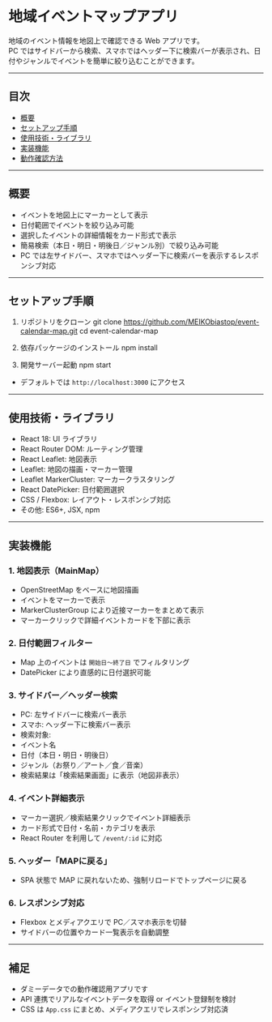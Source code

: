 # 地域イベントマップアプリ

地域のイベント情報を地図上で確認できる Web アプリです。  
PC ではサイドバーから検索、スマホではヘッダー下に検索バーが表示され、日付やジャンルでイベントを簡単に絞り込むことができます。

---

## 目次

- [概要](#概要)  
- [セットアップ手順](#セットアップ手順)  
- [使用技術・ライブラリ](#使用技術・ライブラリ)  
- [実装機能](#実装機能)  
- [動作確認方法](#動作確認方法)  

---

## 概要

- イベントを地図上にマーカーとして表示  
- 日付範囲でイベントを絞り込み可能  
- 選択したイベントの詳細情報をカード形式で表示  
- 簡易検索（本日・明日・明後日／ジャンル別）で絞り込み可能  
- PC では左サイドバー、スマホではヘッダー下に検索バーを表示するレスポンシブ対応  

---

## セットアップ手順

1. リポジトリをクローン
git clone https://github.com/MEIKObiastop/event-calendar-map.git
cd event-calendar-map

2. 依存パッケージのインストール
npm install

3. 開発サーバー起動
npm start
- デフォルトでは `http://localhost:3000` にアクセス

---

## 使用技術・ライブラリ

- React 18: UI ライブラリ  
- React Router DOM: ルーティング管理  
- React Leaflet: 地図表示  
- Leaflet: 地図の描画・マーカー管理  
- Leaflet MarkerCluster: マーカークラスタリング  
- React DatePicker: 日付範囲選択  
- CSS / Flexbox: レイアウト・レスポンシブ対応  
- その他: ES6+, JSX, npm  

---

## 実装機能

### 1. 地図表示（MainMap）
- OpenStreetMap をベースに地図描画
- イベントをマーカーで表示
- MarkerClusterGroup により近接マーカーをまとめて表示
- マーカークリックで詳細イベントカードを下部に表示

### 2. 日付範囲フィルター
- Map 上のイベントは `開始日～終了日` でフィルタリング
- DatePicker により直感的に日付選択可能

### 3. サイドバー／ヘッダー検索
- PC: 左サイドバーに検索バー表示
- スマホ: ヘッダー下に検索バー表示
- 検索対象:
- イベント名
- 日付（本日・明日・明後日）
- ジャンル（お祭り／アート／食／音楽）
- 検索結果は「検索結果画面」に表示（地図非表示）

### 4. イベント詳細表示
- マーカー選択／検索結果クリックでイベント詳細表示
- カード形式で日付・名前・カテゴリを表示
- React Router を利用して `/event/:id` に対応

### 5. ヘッダー「MAPに戻る」
- SPA 状態で MAP に戻れないため、強制リロードでトップページに戻る

### 6. レスポンシブ対応
- Flexbox とメディアクエリで PC／スマホ表示を切替
- サイドバーの位置やカード一覧表示を自動調整

---

## 補足

- ダミーデータでの動作確認用アプリです
- API 連携でリアルなイベントデータを取得 or イベント登録制を検討
- CSS は `App.css` にまとめ、メディアクエリでレスポンシブ対応済